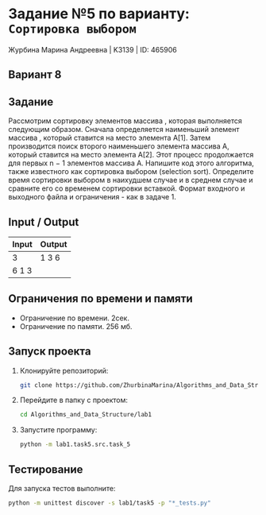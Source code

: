 # Задание №5 по варианту: `Сортировка выбором`
Журбина Марина Андреевна | K3139 | ID: 465906

## Вариант 8

## Задание 
Рассмотрим сортировку элементов массива , которая выполняется следующим образом. Сначала определяется наименьший элемент массива , который ставится на место элемента A[1]. Затем производится поиск второго наименьшего элемента массива A, который ставится на место элемента A[2]. Этот процесс продолжается для первых n − 1 элементов массива A.
Напишите код этого алгоритма, также известного как сортировка выбором (selection sort). Определите время сортировки выбором в наихудшем случае и в среднем случае и сравните его со временем сортировки вставкой.
Формат входного и выходного файла и ограничения - как в задаче 1.


## Input / Output 

| Input    | Output |
|----------|----------|
| 3    | 1 3 6   |
| 6 1 3    |    |

## Ограничения по времени и памяти

- Ограничение по времени. 2сек.
- Ограничение по памяти. 256 мб.


## Запуск проекта
1. Клонируйте репозиторий:
   ```bash
   git clone https://github.com/ZhurbinaMarina/Algorithms_and_Data_Structure.git
   ```
2. Перейдите в папку с проектом:
   ```bash
   cd Algorithms_and_Data_Structure/lab1
   ```
3. Запустите программу:
   ```bash
   python -m lab1.task5.src.task_5
   ```

## Тестирование
Для запуска тестов выполните:
```bash
python -m unittest discover -s lab1/task5 -p "*_tests.py"
```